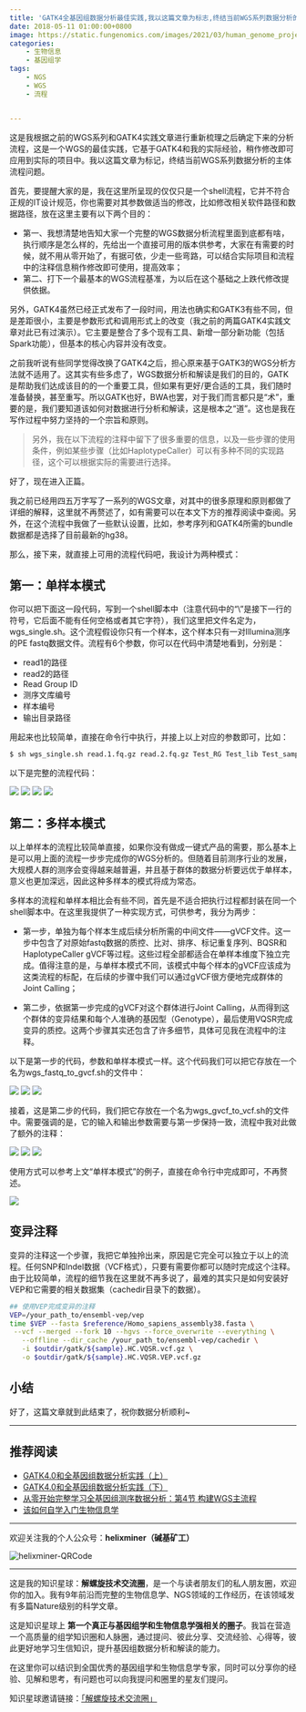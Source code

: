 ```yaml
---
title: 'GATK4全基因组数据分析最佳实践,我以这篇文章为标志,终结当前WGS系列数据分析的流程主体问题 | 完全代码'
date: 2018-05-11 01:00:00+0800
image: https://static.fungenomics.com/images/2021/03/human_genome_project.gif
categories:
    - 生物信息
    - 基因组学
tags:
    - NGS
    - WGS
    - 流程


---
```




这是我根据之前的WGS系列和GATK4实践文章进行重新梳理之后确定下来的分析流程，这是一个WGS的最佳实践，它基于GATK4和我的实际经验，稍作修改即可应用到实际的项目中。我以这篇文章为标记，终结当前WGS系列数据分析的主体流程问题。

首先，要提醒大家的是，我在这里所呈现的仅仅只是一个shell流程，它并不符合正规的IT设计规范，你也需要对其参数做适当的修改，比如修改相关软件路径和数据路径，放在这里主要有以下两个目的：

* 第一、我想清楚地告知大家一个完整的WGS数据分析流程里面到底都有啥，执行顺序是怎么样的，先给出一个直接可用的版本供参考，大家在有需要的时候，就不用从零开始了，有据可依，少走一些弯路，可以结合实际项目和流程中的注释信息稍作修改即可使用，提高效率；
* 第二、打下一个最基本的WGS流程基准，为以后在这个基础之上跌代修改提供依据。

另外，GATK4虽然已经正式发布了一段时间，用法也确实和GATK3有些不同，但是差距很小，主要是参数形式和调用形式上的改变（我之前的两篇GATK4实践文章对此已有过演示）。它主要是整合了多个现有工具、新增一部分新功能（包括Spark功能），但基本的核心内容并没有改变。

之前我听说有些同学觉得改换了GATK4之后，担心原来基于GATK3的WGS分析方法就不适用了。这其实有些多虑了，WGS数据分析和解读是我们的目的，GATK是帮助我们达成该目的的一个重要工具，但如果有更好/更合适的工具，我们随时准备替换，甚至重写。所以GATK也好，BWA也罢，对于我们而言都只是“术”，重要的是，我们要知道该如何对数据进行分析和解读，这是根本之“道”。这也是我在写作过程中努力坚持的一个宗旨和原则。

> 另外，我在以下流程的注释中留下了很多重要的信息，以及一些步骤的使用条件，例如某些步骤（比如HaplotypeCaller）可以有多种不同的实现路径，这个可以根据实际的需要进行选择。

好了，现在进入正篇。

我之前已经用四五万字写了一系列的WGS文章，对其中的很多原理和原则都做了详细的解释，这里就不再赘述了，如有需要可以在本文下方的推荐阅读中查阅。另外，在这个流程中我做了一些默认设置，比如，参考序列和GATK4所需的bundle数据都是选择了目前最新的hg38。

那么，接下来，就直接上可用的流程代码吧，我设计为两种模式：

## 第一：单样本模式

你可以把下面这一段代码，写到一个shell脚本中（注意代码中的“\”是接下一行的符号，它后面不能有任何空格或者其它字符），我们这里把文件名定为，wgs_single.sh。这个流程假设你只有一个样本，这个样本只有一对Illumina测序的PE fastq数据文件。流程有6个参数，你可以在代码中清楚地看到，分别是：

* read1的路径
* read2的路径
* Read Group ID
* 测序文库编号
* 样本编号
* 输出目录路径

用起来也比较简单，直接在命令行中执行，并接上以上对应的参数即可，比如：

```bash
$ sh wgs_single.sh read.1.fq.gz read.2.fq.gz Test_RG Test_lib Test_sample Test_outdir
```

以下是完整的流程代码：

![](https://static.fungenomics.com/images/2021/03/wgs_single_1-20210327230326472.png)
![](https://static.fungenomics.com/images/2021/03/wgs_single_2-20210327230326709.png)
![](https://static.fungenomics.com/images/2021/03/wgs_single_3-20210327230326878.png)
![](https://static.fungenomics.com/images/2021/03/wgs_single_4-20210327230327110.png)

## 第二：多样本模式

以上单样本的流程比较简单直接，如果你没有做成一键式产品的需要，那么基本上是可以用上面的流程一步步完成你的WGS分析的。但随着目前测序行业的发展，大规模人群的测序会变得越来越普遍，并且基于群体的数据分析要远优于单样本，意义也更加深远，因此这种多样本的模式将成为常态。

多样本的流程和单样本相比会有些不同，首先是不适合把执行过程都封装在同一个shell脚本中。在这里我提供了一种实现方式，可供参考，我分为两步：

* 第一步，单独为每个样本生成后续分析所需的中间文件——gVCF文件。这一步中包含了对原始fastq数据的质控、比对、排序、标记重复序列、BQSR和HaplotypeCaller gVCF等过程。这些过程全部都适合在单样本维度下独立完成。值得注意的是，与单样本模式不同，该模式中每个样本的gVCF应该成为这类流程的标配，在后续的步骤中我们可以通过gVCF很方便地完成群体的Joint Calling；

* 第二步，依据第一步完成的gVCF对这个群体进行Joint Calling，从而得到这个群体的变异结果和每个人准确的基因型（Genotype），最后使用VQSR完成变异的质控。这两个步骤其实还包含了许多细节，具体可见我在流程中的注释。

以下是第一步的代码，参数和单样本模式一样。这个代码我们可以把它存放在一个名为wgs_fastq_to_gvcf.sh的文件中：

![](https://static.fungenomics.com/images/2021/03/wgs_pop_fastq_to_gvcf_1-20210327230327279.png)
![](https://static.fungenomics.com/images/2021/03/wgs_pop_fastq_to_gvcf_2-20210327230327587.png)
![](https://static.fungenomics.com/images/2021/03/wgs_pop_fastq_to_gvcf_3-20210327230327651.png)

接着，这是第二步的代码，我们把它存放在一个名为wgs_gvcf_to_vcf.sh的文件中。需要强调的是，它的输入和输出参数需要与第一步保持一致，流程中我对此做了额外的注释：

![](https://static.fungenomics.com/images/2021/03/wgs_pop_gvcf_to_vcf_1-20210327230327767.png)
![](https://static.fungenomics.com/images/2021/03/wgs_pop_gvcf_to_vcf_2-20210327230327906.png)
![](https://static.fungenomics.com/images/2021/03/wgs_pop_gvcf_to_vcf_3-20210327230328056.png)

使用方式可以参考上文“单样本模式”的例子，直接在命令行中完成即可，不再赘述。

![](https://static.fungenomics.com/images/2021/03/%E5%88%86%E4%BA%AB-20210327230328194.jpg)

## 变异注释

变异的注释这一个步骤，我把它单独拎出来，原因是它完全可以独立于以上的流程。任何SNP和Indel数据（VCF格式），只要有需要你都可以随时完成这个注释。由于比较简单，流程的细节我在这里就不再多说了，最难的其实只是如何安装好VEP和它需要的相关数据集（cachedir目录下的数据）。

```bash
## 使用VEP完成变异的注释
VEP=/your_path_to/ensembl-vep/vep
time $VEP --fasta $reference/Homo_sapiens_assembly38.fasta \
 --vcf --merged --fork 10 --hgvs --force_overwrite --everything \
   --offline --dir_cache /your_path_to/ensembl-vep/cachedir \
   -i $outdir/gatk/${sample}.HC.VQSR.vcf.gz \
   -o $outdir/gatk/${sample}.HC.VQSR.VEP.vcf.gz
```

## 小结

好了，这篇文章就到此结束了，祝你数据分析顺利~


***

## 推荐阅读

*   [GATK4.0和全基因组数据分析实践（上）](http://mp.weixin.qq.com/s?__biz=MzAxOTUxOTM0Nw==&mid=2649798425&idx=1&sn=ae355ed362848578e5c853413f23dfd7&chksm=83c1d505b4b65c13124c9acd210356c4364ec9f5498bbd16fa4475be29811213abb64ea9720f&scene=21#wechat_redirect)
*   [GATK4.0和全基因组数据分析实践（下）](http://mp.weixin.qq.com/s?__biz=MzAxOTUxOTM0Nw==&mid=2649798455&idx=1&sn=67a7407980a57ce138948eb46992b603&chksm=83c1d52bb4b65c3dde31df94e9686654bf616166c7311b531213ebf0010f67a32ce827e677b1&scene=21#wechat_redirect)
*   [从零开始完整学习全基因组测序数据分析：第4节 构建WGS主流程](https://mp.weixin.qq.com/s?__biz=MzAxOTUxOTM0Nw==&mid=2649798296&idx=1&sn=790d0141eec792b25083c63e87fee14c&chksm=83c1d484b4b65d921fd0f17b24e22e17ba76b7e1ca338712298af8bd7532025367d9f47cf630&scene=21#wechat_redirect)
*   [该如何自学入门生物信息学](http://mp.weixin.qq.com/s?__biz=MzAxOTUxOTM0Nw==&mid=2649798366&idx=1&sn=b545fcea7f82839fa87e9d9e472d1e72&chksm=83c1d4c2b4b65dd4843250c307969ada96c4039f4f528c034620d25b78d8beba2f9cf924bb8a&scene=21#wechat_redirect)

***

欢迎关注我的个人公众号：**helixminer（碱基矿工）**

![helixminer-QRCode](https://static.fungenomics.com/images/2021/03/helixminer-mid-red-20210327230259323-20210327230328389.png)

***

这是我的知识星球：**解螺旋技术交流圈**，是一个与读者朋友们的私人朋友圈，欢迎你的加入。我有9年前沿而完整的生物信息学、NGS领域的工作经历，在该领域发有多篇Nature级别的科学文章。

这是知识星球上 **第一个真正与基因组学和生物信息学强相关的圈子**。我旨在营造一个高质量的组学知识圈和人脉圈，通过提问、彼此分享、交流经验、心得等，彼此更好地学习生信知识，提升基因组数据分析和解读的能力。

在这里你可以结识到全国优秀的基因组学和生物信息学专家，同时可以分享你的经验、见解和思考，有问题也可以向我提问和圈里的星友们提问。

知识星球邀请链接：[「解螺旋技术交流圈」](https://wx.zsxq.com/mweb/views/joingroup/join_group.html?group_id=518881585444&secret=vcdvs4rdpst7stq4wcvqmlwvogc0ssbn&user_id=28821152428221)

